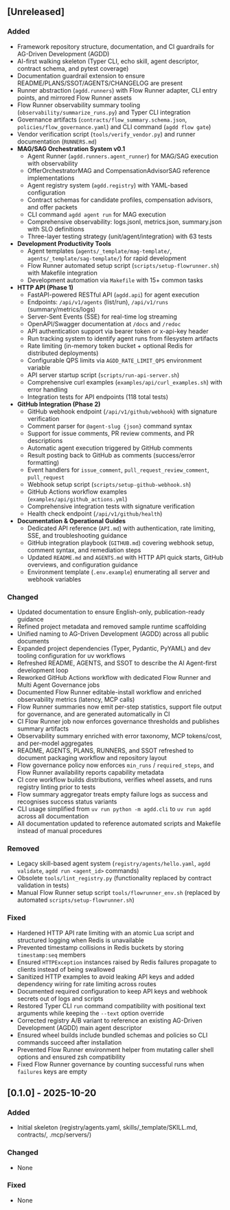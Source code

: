 ## [Unreleased]
### Added
- Framework repository structure, documentation, and CI guardrails for AG-Driven Development (AGDD)
- AI-first walking skeleton (Typer CLI, echo skill, agent descriptor, contract schema, and pytest coverage)
- Documentation guardrail extension to ensure README/PLANS/SSOT/AGENTS/CHANGELOG are present
- Runner abstraction (`agdd.runners`) with Flow Runner adapter, CLI entry points, and mirrored Flow Runner assets
- Flow Runner observability summary tooling (`observability/summarize_runs.py`) and Typer CLI integration
- Governance artifacts (`contracts/flow_summary.schema.json`, `policies/flow_governance.yaml`) and CLI command (`agdd flow gate`)
- Vendor verification script (`tools/verify_vendor.py`) and runner documentation (`RUNNERS.md`)
- **MAG/SAG Orchestration System v0.1**
  - Agent Runner (`agdd.runners.agent_runner`) for MAG/SAG execution with observability
  - OfferOrchestratorMAG and CompensationAdvisorSAG reference implementations
  - Agent registry system (`agdd.registry`) with YAML-based configuration
  - Contract schemas for candidate profiles, compensation advisors, and offer packets
  - CLI command `agdd agent run` for MAG execution
  - Comprehensive observability: logs.jsonl, metrics.json, summary.json with SLO definitions
  - Three-layer testing strategy (unit/agent/integration) with 63 tests
- **Development Productivity Tools**
  - Agent templates (`agents/_template/mag-template/`, `agents/_template/sag-template/`) for rapid development
  - Flow Runner automated setup script (`scripts/setup-flowrunner.sh`) with Makefile integration
  - Development automation via `Makefile` with 15+ common tasks
- **HTTP API (Phase 1)**
  - FastAPI-powered RESTful API (`agdd.api`) for agent execution
  - Endpoints: `/api/v1/agents` (list/run), `/api/v1/runs` (summary/metrics/logs)
  - Server-Sent Events (SSE) for real-time log streaming
  - OpenAPI/Swagger documentation at `/docs` and `/redoc`
  - API authentication support via bearer token or x-api-key header
  - Run tracking system to identify agent runs from filesystem artifacts
  - Rate limiting (in-memory token bucket + optional Redis for distributed deployments)
  - Configurable QPS limits via `AGDD_RATE_LIMIT_QPS` environment variable
  - API server startup script (`scripts/run-api-server.sh`)
  - Comprehensive curl examples (`examples/api/curl_examples.sh`) with error handling
  - Integration tests for API endpoints (118 total tests)
- **GitHub Integration (Phase 2)**
  - GitHub webhook endpoint (`/api/v1/github/webhook`) with signature verification
  - Comment parser for `@agent-slug {json}` command syntax
  - Support for issue comments, PR review comments, and PR descriptions
  - Automatic agent execution triggered by GitHub comments
  - Result posting back to GitHub as comments (success/error formatting)
  - Event handlers for `issue_comment`, `pull_request_review_comment`, `pull_request`
  - Webhook setup script (`scripts/setup-github-webhook.sh`)
  - GitHub Actions workflow examples (`examples/api/github_actions.yml`)
  - Comprehensive integration tests with signature verification
  - Health check endpoint (`/api/v1/github/health`)
- **Documentation & Operational Guides**
  - Dedicated API reference (`API.md`) with authentication, rate limiting, SSE, and troubleshooting guidance
  - GitHub integration playbook (`GITHUB.md`) covering webhook setup, comment syntax, and remediation steps
  - Updated `README.md` and `AGENTS.md` with HTTP API quick starts, GitHub overviews, and configuration guidance
  - Environment template (`.env.example`) enumerating all server and webhook variables
### Changed
- Updated documentation to ensure English-only, publication-ready guidance
- Refined project metadata and removed sample runtime scaffolding
- Unified naming to AG-Driven Development (AGDD) across all public documents
- Expanded project dependencies (Typer, Pydantic, PyYAML) and dev tooling configuration for uv workflows
- Refreshed README, AGENTS, and SSOT to describe the AI Agent-first development loop
- Reworked GitHub Actions workflow with dedicated Flow Runner and Multi Agent Governance jobs
- Documented Flow Runner editable-install workflow and enriched observability metrics (latency, MCP calls)
- Flow Runner summaries now emit per-step statistics, support file output for governance, and are generated automatically in CI
- CI Flow Runner job now enforces governance thresholds and publishes summary artifacts
- Observability summary enriched with error taxonomy, MCP tokens/cost, and per-model aggregates
- README, AGENTS, PLANS, RUNNERS, and SSOT refreshed to document packaging workflow and repository layout
- Flow governance policy now enforces `min_runs` / `required_steps`, and Flow Runner availability reports capability metadata
- CI core workflow builds distributions, verifies wheel assets, and runs registry linting prior to tests
- Flow summary aggregator treats empty failure logs as success and recognises success status variants
- CLI usage simplified from `uv run python -m agdd.cli` to `uv run agdd` across all documentation
- All documentation updated to reference automated scripts and Makefile instead of manual procedures
### Removed
- Legacy skill-based agent system (`registry/agents/hello.yaml`, `agdd validate`, `agdd run <agent_id>` commands)
- Obsolete `tools/lint_registry.py` (functionality replaced by contract validation in tests)
- Manual Flow Runner setup script `tools/flowrunner_env.sh` (replaced by automated `scripts/setup-flowrunner.sh`)
### Fixed
- Hardened HTTP API rate limiting with an atomic Lua script and structured logging when Redis is unavailable
- Prevented timestamp collisions in Redis buckets by storing `timestamp:seq` members
- Ensured `HTTPException` instances raised by Redis failures propagate to clients instead of being swallowed
- Sanitized HTTP examples to avoid leaking API keys and added dependency wiring for rate limiting across routes
- Documented required configuration to keep API keys and webhook secrets out of logs and scripts
- Restored Typer CLI `run` command compatibility with positional text arguments while keeping the `--text` option override
- Corrected registry A/B variant to reference an existing AG-Driven Development (AGDD) main agent descriptor
- Ensured wheel builds include bundled schemas and policies so CLI commands succeed after installation
- Prevented Flow Runner environment helper from mutating caller shell options and ensured zsh compatibility
- Fixed Flow Runner governance by counting successful runs when `failures` keys are empty
## [0.1.0] - 2025-10-20
### Added
- Initial skeleton (registry/agents.yaml, skills/_template/SKILL.md, contracts/, .mcp/servers/)
### Changed
- None
### Fixed
- None
